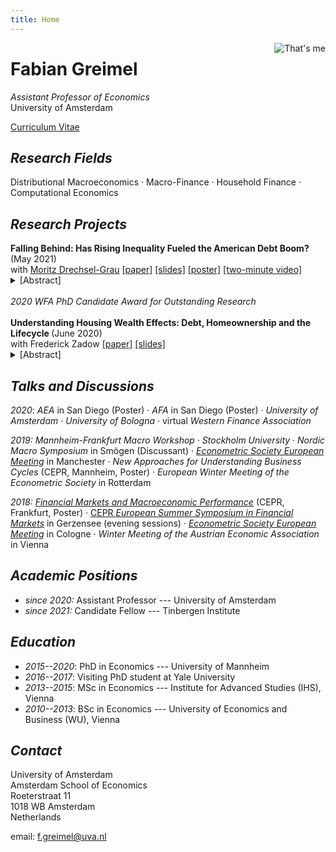 ```yaml
---
title: Home
---
```


<img class="circular--square" src=/static/portrait.jpg style="max-width:35%;min-width:40px;float:right;" alt="That's me" />

# Fabian Greimel

_Assistant Professor of Economics_ \
University of Amsterdam

[Curriculum Vitae](/static/cv.pdf)

## _Research Fields_

Distributional Macroeconomics ·
Macro-Finance ·
Household Finance ·
Computational Economics

## _Research Projects_

<div>
<b> Falling Behind: Has Rising Inequality Fueled the American Debt Boom? </b> (May 2021) <br>
with <a href=https://www.moritzdrechselgrau.com>Moritz Drechsel-Grau</a>
<a href=/static/falling-behind-paper.pdf>[paper]</a>
<a href=/static/falling-behind-slides.pdf>[slides]</a>
<a href=/static/poster.pdf>[poster]</a>
<a href=https://www.aeaweb.org/conference/videos/2020/fabian-greimel>[two-minute video]</a>
<details><summary>[Abstract]</summary>

_We evaluate the hypothesis that rising inequality was a causal source of the US household debt boom since 1980. The mechanism builds on the observation that households care about their social status. To keep up with the ever richer Joneses, the middle class substitutes status-enhancing houses for status-neutral consumption. These houses are mortgage-financed, creating a debt boom across the income distribution. Using a stylized model we show analytically that aggregate debt increases as top incomes rise. In a quantitative general equilibrium model we show that Keeping up with the Joneses and rising income inequality generate 60% of the observed boom in mortgage debt and 50% of the house price boom. We compare this channel to two competing mechanisms. The Global Saving Glut hypothesis gives rise to a similar debt boom, but does not generate a house prices boom. Loosening collateral constraints does not generate booms in either debt or house prices. Finally, we provide novel empirical evidence on the relationship between top incomes and household debt. Mortgage debt rose substantially more in US states that experienced stronger growth in top incomes. There is no such relationship between top incomes and non-mortgage debt. These findings support to the importance of the comparisons channel._

  </details> <br>
  <em> 2020 WFA PhD Candidate Award for Outstanding Research </em>
  </div>

<br>

<div>
<b> Understanding Housing Wealth Effects: Debt, Homeownership and the Lifecycle </b> (June 2020) <br>
with Frederick Zadow
<a href=/static/housing-wealth-effects-paper.pdf>[paper]</a>
<a href=https://gitlab.com/greimel-zadow/public/builds/artifacts/master/raw/housing-wealth-effects/slides/slides.pdf?job=compile_pdfs>[slides]</a>
<details><summary>[Abstract]</summary>

_Housing wealth effects---the reaction of consumption to changes in house prices---were at the heart of the Great Recession. Empirical and quantitative macroeconomic studies have found that housing wealth effects are stronger for more indebted households. One important policy implication is that lowering debt limits for borrowers will dampen the consumption slump in a house price bust. Such conclusions might be premature. We build a simple life-cycle model with housing with closed form solutions for housing wealth effects. We show that the strength of housing wealth effects crucially depends on the underlying household characteristics which also determine the debt levels. In this framework imposing one-size-fits-all debt limits does not necessarily mitigate housing wealth effects. To be effective, policies have to be tailored to borrowers' characteristics. Aggregate housing wealth effects can be reduced in three ways: (i) if old homeowners reduce their housing wealth; (ii) if the home ownership rate decreases; (iii) if agents have smaller houses. We provide a simple empirical test of our model predictions. When explaining housing wealth effects, we find that the level of mortgages turns statistically insignificant once relevant household characteristics (age and a proxy for housing preferences) are added._

  </details>
</div>


## _Talks and Discussions_

_2020_: _AEA_ in San Diego (Poster)
 · _AFA_ in San Diego (Poster)
 · _University of Amsterdam_
 · _University of Bologna_
 · virtual _Western Finance Association_

_2019:_ _Mannheim-Frankfurt Macro Workshop_
 · _Stockholm University_
 · _Nordic Macro Symposium_ in Smögen (Discussant)
 · [_Econometric Society European Meeting_](https://editorialexpress.com/conference/EEAESEM2019/program/EEAESEM2019#241) in Manchester
 · _New Approaches for Understanding Business Cycles_ (CEPR, Mannheim, Poster)
 · _European Winter Meeting of the Econometric Society_ in Rotterdam

_2018:_ [_Financial Markets and Macroeconomic Performance_](https://safe-frankfurt.de/fileadmin/user_upload/editor_common/Events/2018_DFG/Program_Macro_2018.pdf) (CEPR, Frankfurt, Poster)
· [CEPR _European Summer Symposium in Financial Markets_](https://cepr.org/5689) in Gerzensee (evening sessions)
· [_Econometric Society European Meeting_](https://editorialexpress.com/conference/EEAESEM2018/program/EEAESEM2018.html#196) in Cologne
· _Winter Meeting of the Austrian Economic Association_ in Vienna

## _Academic Positions_

* _since 2020:_ Assistant Professor --- University of Amsterdam
* _since 2021:_ Candidate Fellow --- Tinbergen Institute

## _Education_

* _2015--2020_: PhD in Economics --- University of Mannheim
* _2016--2017_: Visiting PhD student at Yale University
* _2013--2015_: MSc in Economics --- Institute for Advanced Studies (IHS), Vienna
* _2010--2013_: BSc in Economics --- University of Economics and Business (WU), Vienna

## _Contact_

University of Amsterdam \
Amsterdam School of Economics  \
Roeterstraat 11 \
1018 WB Amsterdam \
Netherlands

email: f.greimel@uva.nl
